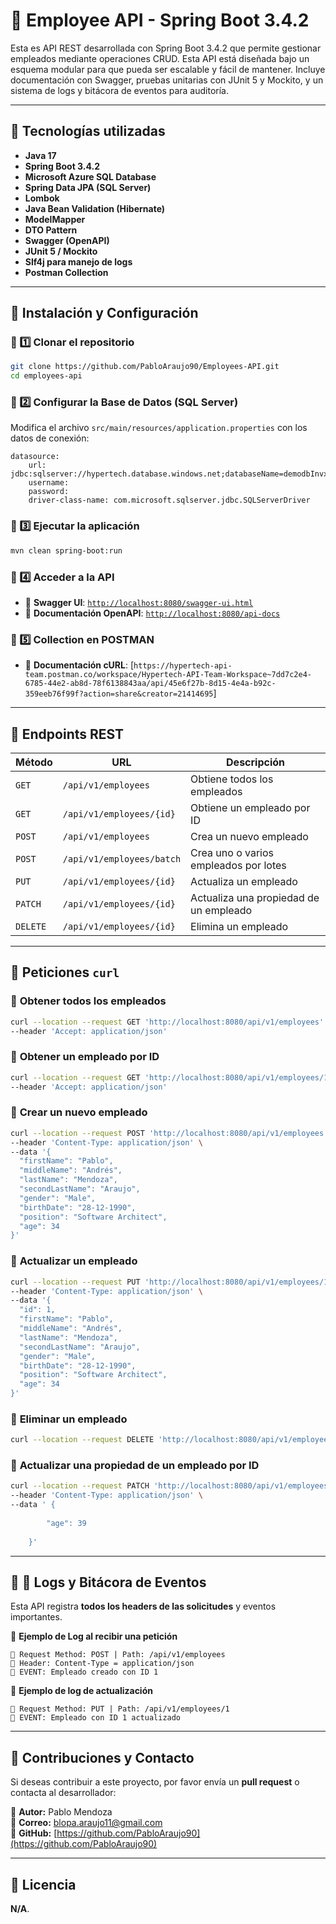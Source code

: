 # 🏢 Employee API - Spring Boot 3.4.2

Esta es API REST desarrollada con Spring Boot 3.4.2 que permite gestionar empleados mediante operaciones CRUD.
Esta API está diseñada bajo un esquema modular para que pueda ser escalable y fácil de mantener.
Incluye documentación con Swagger, pruebas unitarias con JUnit 5 y Mockito, y un sistema de logs y bitácora de eventos para auditoría.

---

## 🚀 Tecnologías utilizadas
- **Java 17**
- **Spring Boot 3.4.2**
- **Microsoft Azure SQL Database**
- **Spring Data JPA (SQL Server)**
- **Lombok**
- **Java Bean Validation (Hibernate)**
- **ModelMapper**
- **DTO Pattern**
- **Swagger (OpenAPI)**
- **JUnit 5 / Mockito**
- **Slf4j para manejo de logs**
- **Postman Collection**

---

## 📌 Instalación y Configuración

### 👅 1️⃣ Clonar el repositorio
```sh
git clone https://github.com/PabloAraujo90/Employees-API.git
cd employees-api
```

### 👅 2️⃣ Configurar la Base de Datos (SQL Server)
Modifica el archivo `src/main/resources/application.properties` con los datos de conexión:

```properties
datasource:
    url: jdbc:sqlserver://hypertech.database.windows.net;databaseName=demodbInvx;
    username: 
    password: 
    driver-class-name: com.microsoft.sqlserver.jdbc.SQLServerDriver
```

### 👅 3️⃣ Ejecutar la aplicación
```sh
mvn clean spring-boot:run
```

### 👅 4️⃣ Acceder a la API
- 📝 **Swagger UI**: [`http://localhost:8080/swagger-ui.html`](http://localhost:8080/swagger-ui.html)  
- 📝 **Documentación OpenAPI**: [`http://localhost:8080/api-docs`](http://localhost:8080/api-docs)  


### 👅 5️⃣ Collection en POSTMAN
- 📝 **Documentación cURL**: [`https://hypertech-api-team.postman.co/workspace/Hypertech-API-Team-Workspace~7dd7c2e4-6785-44e2-ab8d-78f6138843aa/api/45e6f27b-8d15-4e4a-b92c-359eeb76f99f?action=share&creator=21414695`]
---

## 📌 Endpoints REST

| Método | URL | Descripción |
|--------|-----|------------|
| `GET` | `/api/v1/employees` | Obtiene todos los empleados |
| `GET` | `/api/v1/employees/{id}` | Obtiene un empleado por ID |
| `POST` | `/api/v1/employees` | Crea un nuevo empleado |
| `POST` | `/api/v1/employees/batch` | Crea uno o varios empleados por lotes |
| `PUT` | `/api/v1/employees/{id}` | Actualiza un empleado |
| `PATCH` | `/api/v1/employees/{id}` | Actualiza una propiedad de un empleado |
| `DELETE` | `/api/v1/employees/{id}` | Elimina un empleado |

---

## 📌 Peticiones `curl`

### 📍 **Obtener todos los empleados**
```sh
curl --location --request GET 'http://localhost:8080/api/v1/employees' \
--header 'Accept: application/json'
```

### 📍 **Obtener un empleado por ID**
```sh
curl --location --request GET 'http://localhost:8080/api/v1/employees/1' \
--header 'Accept: application/json'
```

### 📍 **Crear un nuevo empleado**
```sh
curl --location --request POST 'http://localhost:8080/api/v1/employees' \
--header 'Content-Type: application/json' \
--data '{
  "firstName": "Pablo",
  "middleName": "Andrés",
  "lastName": "Mendoza",
  "secondLastName": "Araujo",
  "gender": "Male",
  "birthDate": "28-12-1990",
  "position": "Software Architect",
  "age": 34
}'
```

### 📍 **Actualizar un empleado**
```sh
curl --location --request PUT 'http://localhost:8080/api/v1/employees/1' \
--header 'Content-Type: application/json' \
--data '{
  "id": 1,
  "firstName": "Pablo",
  "middleName": "Andrés",
  "lastName": "Mendoza",
  "secondLastName": "Araujo",
  "gender": "Male",
  "birthDate": "28-12-1990",
  "position": "Software Architect",
  "age": 34
}'
```

### 📍 **Eliminar un empleado**
```sh
curl --location --request DELETE 'http://localhost:8080/api/v1/employees/1'
```

### 📍 **Actualizar una propiedad de un empleado por ID**
```sh
curl --location --request PATCH 'http://localhost:8080/api/v1/employees/2' \
--header 'Content-Type: application/json' \
--data ' {
        
        "age": 39
        
    }'
```
---

## 📌 📝 Logs y Bitácora de Eventos

Esta API registra **todos los headers de las solicitudes** y eventos importantes.

📍 **Ejemplo de Log al recibir una petición**
```plaintext
📌 Request Method: POST | Path: /api/v1/employees
📌 Header: Content-Type = application/json
📌 EVENT: Empleado creado con ID 1
```

📍 **Ejemplo de log de actualización**
```plaintext
📌 Request Method: PUT | Path: /api/v1/employees/1
📌 EVENT: Empleado con ID 1 actualizado
```

---

## 🚀 Contribuciones y Contacto
Si deseas contribuir a este proyecto, por favor envía un **pull request** o contacta al desarrollador:

📍 **Autor:** Pablo Mendoza  
📍 **Correo:** blopa.araujo11@gmail.com  
📍 **GitHub:** [https://github.com/PabloAraujo90](https://github.com/PabloAraujo90)  

---

## 📌 Licencia
**N/A**.  
```

